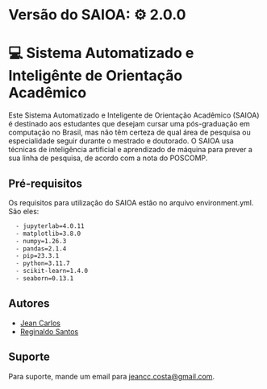 # Versão do SAIOA: :gear: 2.0.0
# :computer: Sistema Automatizado e Inteligênte de Orientação Acadêmico 

Este Sistema Automatizado e Inteligente de Orientação Acadêmico (SAIOA) é destinado aos estudantes que desejam cursar uma pós-graduação em computação no Brasil, mas não têm certeza de qual área de pesquisa ou especialidade seguir durante o mestrado e doutorado. O SAIOA usa técnicas de inteligência artificial e aprendizado de máquina para prever a sua linha de pesquisa, de acordo com a nota do POSCOMP.

## Pré-requisitos

Os requisitos para utilização do SAIOA estão no arquivo environment.yml. São eles:

```bash
  - jupyterlab=4.0.11
  - matplotlib=3.8.0
  - numpy=1.26.3
  - pandas=2.1.4
  - pip=23.3.1
  - python=3.11.7
  - scikit-learn=1.4.0
  - seaborn=0.13.1
```
    
## Autores

- [Jean Carlos](http://lattes.cnpq.br/1659693816509187)
- [Reginaldo Santos](https://github.com/regicsf2010)


## Suporte

Para suporte, mande um email para jeancc.costa@gmail.com.


